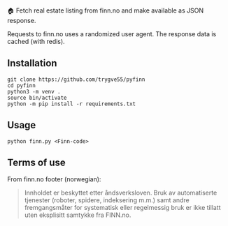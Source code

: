 🏠 Fetch real estate listing from finn.no and make available as JSON response.

Requests to finn.no uses a randomized user agent. The response data is cached (with redis).

## Installation

    git clone https://github.com/trygve55/pyfinn
    cd pyfinn
    python3 -m venv .
    source bin/activate
    python -m pip install -r requirements.txt

## Usage
    python finn.py <Finn-code>

## Terms of use
From finn.no footer (norwegian):
> Innholdet er beskyttet etter åndsverksloven. Bruk av automatiserte tjenester (roboter, spidere, indeksering m.m.) samt andre fremgangsmåter for systematisk eller regelmessig bruk er ikke tillatt uten eksplisitt samtykke fra FINN.no.
